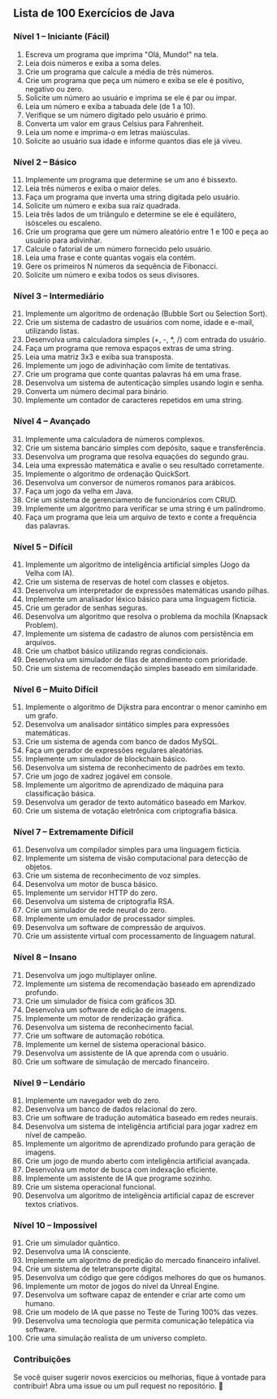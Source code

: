 ## Lista de 100 Exercícios de Java

### **Nível 1 – Iniciante (Fácil)**
1. Escreva um programa que imprima "Olá, Mundo!" na tela.
2. Leia dois números e exiba a soma deles.
3. Crie um programa que calcule a média de três números.
4. Crie um programa que peça um número e exiba se ele é positivo, negativo ou zero.
5. Solicite um número ao usuário e imprima se ele é par ou ímpar.
6. Leia um número e exiba a tabuada dele (de 1 a 10).
7. Verifique se um número digitado pelo usuário é primo.
8. Converta um valor em graus Celsius para Fahrenheit.
9. Leia um nome e imprima-o em letras maiúsculas.
10. Solicite ao usuário sua idade e informe quantos dias ele já viveu.

### **Nível 2 – Básico**
11. Implemente um programa que determine se um ano é bissexto.
12. Leia três números e exiba o maior deles.
13. Faça um programa que inverta uma string digitada pelo usuário.
14. Solicite um número e exiba sua raiz quadrada.
15. Leia três lados de um triângulo e determine se ele é equilátero, isósceles ou escaleno.
16. Crie um programa que gere um número aleatório entre 1 e 100 e peça ao usuário para adivinhar.
17. Calcule o fatorial de um número fornecido pelo usuário.
18. Leia uma frase e conte quantas vogais ela contém.
19. Gere os primeiros N números da sequência de Fibonacci.
20. Solicite um número e exiba todos os seus divisores.

### **Nível 3 – Intermediário**
21. Implemente um algoritmo de ordenação (Bubble Sort ou Selection Sort).
22. Crie um sistema de cadastro de usuários com nome, idade e e-mail, utilizando listas.
23. Desenvolva uma calculadora simples (+, -, *, /) com entrada do usuário.
24. Faça um programa que remova espaços extras de uma string.
25. Leia uma matriz 3x3 e exiba sua transposta.
26. Implemente um jogo de adivinhação com limite de tentativas.
27. Crie um programa que conte quantas palavras há em uma frase.
28. Desenvolva um sistema de autenticação simples usando login e senha.
29. Converta um número decimal para binário.
30. Implemente um contador de caracteres repetidos em uma string.

### **Nível 4 – Avançado**
31. Implemente uma calculadora de números complexos.
32. Crie um sistema bancário simples com depósito, saque e transferência.
33. Desenvolva um programa que resolva equações do segundo grau.
34. Leia uma expressão matemática e avalie o seu resultado corretamente.
35. Implemente o algoritmo de ordenação QuickSort.
36. Desenvolva um conversor de números romanos para arábicos.
37. Faça um jogo da velha em Java.
38. Crie um sistema de gerenciamento de funcionários com CRUD.
39. Implemente um algoritmo para verificar se uma string é um palíndromo.
40. Faça um programa que leia um arquivo de texto e conte a frequência das palavras.

### **Nível 5 – Difícil**
41. Implemente um algoritmo de inteligência artificial simples (Jogo da Velha com IA).
42. Crie um sistema de reservas de hotel com classes e objetos.
43. Desenvolva um interpretador de expressões matemáticas usando pilhas.
44. Implemente um analisador léxico básico para uma linguagem fictícia.
45. Crie um gerador de senhas seguras.
46. Desenvolva um algoritmo que resolva o problema da mochila (Knapsack Problem).
47. Implemente um sistema de cadastro de alunos com persistência em arquivos.
48. Crie um chatbot básico utilizando regras condicionais.
49. Desenvolva um simulador de filas de atendimento com prioridade.
50. Crie um sistema de recomendação simples baseado em similaridade.

### **Nível 6 – Muito Difícil**
51. Implemente o algoritmo de Dijkstra para encontrar o menor caminho em um grafo.
52. Desenvolva um analisador sintático simples para expressões matemáticas.
53. Crie um sistema de agenda com banco de dados MySQL.
54. Faça um gerador de expressões regulares aleatórias.
55. Implemente um simulador de blockchain básico.
56. Desenvolva um sistema de reconhecimento de padrões em texto.
57. Crie um jogo de xadrez jogável em console.
58. Implemente um algoritmo de aprendizado de máquina para classificação básica.
59. Desenvolva um gerador de texto automático baseado em Markov.
60. Crie um sistema de votação eletrônica com criptografia básica.

### **Nível 7 – Extremamente Difícil**
61. Desenvolva um compilador simples para uma linguagem fictícia.
62. Implemente um sistema de visão computacional para detecção de objetos.
63. Crie um sistema de reconhecimento de voz simples.
64. Desenvolva um motor de busca básico.
65. Implemente um servidor HTTP do zero.
66. Desenvolva um sistema de criptografia RSA.
67. Crie um simulador de rede neural do zero.
68. Implemente um emulador de processador simples.
69. Desenvolva um software de compressão de arquivos.
70. Crie um assistente virtual com processamento de linguagem natural.

### **Nível 8 – Insano**
71. Desenvolva um jogo multiplayer online.
72. Implemente um sistema de recomendação baseado em aprendizado profundo.
73. Crie um simulador de física com gráficos 3D.
74. Desenvolva um software de edição de imagens.
75. Implemente um motor de renderização gráfica.
76. Desenvolva um sistema de reconhecimento facial.
77. Crie um software de automação robótica.
78. Implemente um kernel de sistema operacional básico.
79. Desenvolva um assistente de IA que aprenda com o usuário.
80. Crie um software de simulação de mercado financeiro.

### **Nível 9 – Lendário**
81. Implemente um navegador web do zero.
82. Desenvolva um banco de dados relacional do zero.
83. Crie um software de tradução automática baseado em redes neurais.
84. Desenvolva um sistema de inteligência artificial para jogar xadrez em nível de campeão.
85. Implemente um algoritmo de aprendizado profundo para geração de imagens.
86. Crie um jogo de mundo aberto com inteligência artificial avançada.
87. Desenvolva um motor de busca com indexação eficiente.
88. Implemente um assistente de IA que programe sozinho.
89. Crie um sistema operacional funcional.
90. Desenvolva um algoritmo de inteligência artificial capaz de escrever textos criativos.

### **Nível 10 – Impossível**
91. Crie um simulador quântico.
92. Desenvolva uma IA consciente.
93. Implemente um algoritmo de predição do mercado financeiro infalível.
94. Crie um sistema de teletransporte digital.
95. Desenvolva um código que gere códigos melhores do que os humanos.
96. Implemente um motor de jogos do nível da Unreal Engine.
97. Desenvolva um software capaz de entender e criar arte como um humano.
98. Crie um modelo de IA que passe no Teste de Turing 100% das vezes.
99. Desenvolva uma tecnologia que permita comunicação telepática via software.
100. Crie uma simulação realista de um universo completo.

### **Contribuições**
Se você quiser sugerir novos exercícios ou melhorias, fique à vontade para contribuir! Abra uma issue ou um pull request no repositório. 🚀